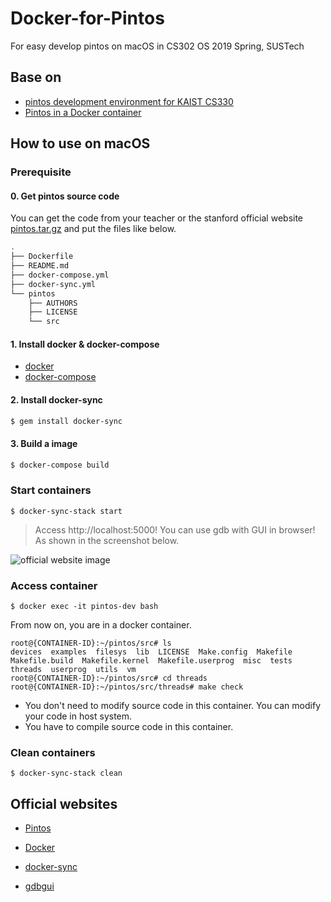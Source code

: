 # Docker-for-Pintos

For easy develop pintos on macOS in CS302 OS 2019 Spring, SUSTech

## Base on

- [pintos development environment for KAIST CS330](https://github.com/sean-ahn/pintos-env)
- [Pintos in a Docker container](https://github.com/JohnStarich/docker-pintos)

## How to use on macOS

### Prerequisite

#### 0. Get pintos source code

You can get the code from your teacher or the stanford official website [pintos.tar.gz](http://www.stanford.edu/class/cs140/projects/pintos/pintos.tar.gz) and put the files like below.

``` bash
.
├── Dockerfile
├── README.md
├── docker-compose.yml
├── docker-sync.yml
└── pintos
    ├── AUTHORS
    ├── LICENSE
    └── src
```

#### 1. Install docker & docker-compose

- [docker](https://docs.docker.com/install/)
- [docker-compose](https://docs.docker.com/compose/install/#install-compose)

#### 2. Install docker-sync

``` bash
$ gem install docker-sync
```

#### 3. Build a image

``` bash
$ docker-compose build
```

### Start containers

```
$ docker-sync-stack start
```

> Access http://localhost:5000! You can use gdb with GUI in browser! As shown in the screenshot below.

![official website image](https://raw.githubusercontent.com/cs01/gdbgui/master/screenshots/gdbgui_animation.gif)

### Access container

```
$ docker exec -it pintos-dev bash
```

From now on, you are in a docker container.

```
root@{CONTAINER-ID}:~/pintos/src# ls
devices  examples  filesys  lib  LICENSE  Make.config  Makefile  Makefile.build  Makefile.kernel  Makefile.userprog  misc  tests  threads  userprog  utils  vm
root@{CONTAINER-ID}:~/pintos/src# cd threads
root@{CONTAINER-ID}:~/pintos/src/threads# make check
```

- You don't need to modify source code in this container. You can modify your code in host system.
- You have to compile source code in this container.

### Clean containers

```
$ docker-sync-stack clean
```

## Official websites

- [Pintos](https://web.stanford.edu/class/cs140/projects/pintos/pintos.html)

- [Docker](https://docs.docker.com/)

- [docker-sync](http://docker-sync.io/)

- [gdbgui](https://gdbgui.com/)
